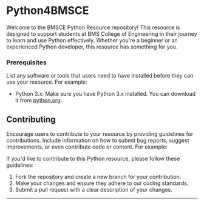 # Python4BMSCE

Welcome to the BMSCE Python Resource repository! This resource is designed to support students at BMS College of Engineering in their journey to learn and use Python effectively. Whether you're a beginner or an experienced Python developer, this resource has something for you.

### Prerequisites

List any software or tools that users need to have installed before they can use your resource. For example:

- Python 3.x: Make sure you have Python 3.x installed. You can download it from [python.org](https://www.python.org/downloads/).

## Contributing

Encourage users to contribute to your resource by providing guidelines for contributions. Include information on how to submit bug reports, suggest improvements, or even contribute code or content. For example:

If you'd like to contribute to this Python resource, please follow these guidelines:

1. Fork the repository and create a new branch for your contribution.
2. Make your changes and ensure they adhere to our coding standards.
3. Submit a pull request with a clear description of your changes.

---
